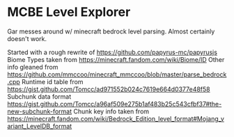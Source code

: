 # MCBE Level Explorer

Gar messes around w/ minecraft bedrock level parsing. Almost certainly
doesn't work.

Started with a rough rewrite of https://github.com/papyrus-mc/papyrusjs
Biome Types taken from https://minecraft.fandom.com/wiki/Biome/ID
Other info gleaned from https://github.com/mmccoo/minecraft_mmccoo/blob/master/parse_bedrock.cpp
Runtime id table from https://gist.github.com/Tomcc/ad971552b024c7619e664d0377e48f58
Subchunk data format https://gist.github.com/Tomcc/a96af509e275b1af483b25c543cfbf37#the-new-subchunk-format
Chunk key info taken from https://minecraft.fandom.com/wiki/Bedrock_Edition_level_format#Mojang_variant_LevelDB_format

